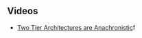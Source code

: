 


## Videos

- [Two Tier Architectures are Anachronistic](https://www.tele-task.de/lecture/video/10304/)f